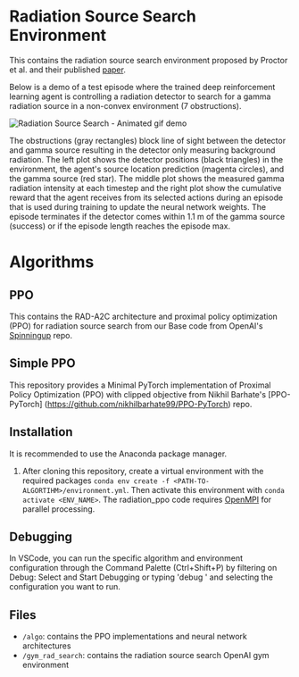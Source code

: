 # Radiation Source Search Environment

This contains the radiation source search environment proposed by Proctor et al. and their published [paper](https://www.mdpi.com/2673-4362/2/4/29).

Below is a demo of a test episode where the trained deep reinforcement learning agent is controlling a radiation detector to search for a gamma radiation source in a non-convex environment (7 obstructions).

![Radiation Source Search - Animated gif demo](demo/demo.gif)

The obstructions (gray rectangles) block line of sight between the detector and gamma source resulting in the detector only measuring background radiation. The left plot shows the detector positions (black triangles) in the environment, the agent's source location prediction (magenta circles), and the gamma source (red star). The middle plot shows the measured gamma radiation intensity at each timestep and the right plot show the cumulative reward that the agent receives from its selected actions during an episode that is used during training to update the neural network weights. The episode terminates if the detector comes within 1.1 m of the gamma source (success) or if the episode length reaches the episode max.

# Algorithms

## PPO

This contains the RAD-A2C architecture and proximal policy optimization (PPO) for radiation source search from our Base code from OpenAI's [Spinningup](https://github.com/openai/spinningup) repo.

## Simple PPO

This repository provides a Minimal PyTorch implementation of Proximal Policy Optimization (PPO) with clipped objective from Nikhil Barhate's [PPO-PyTorch] (https://github.com/nikhilbarhate99/PPO-PyTorch) repo.

## Installation

It is recommended to use the Anaconda package manager.

1. After cloning this repository, create a virtual environment with the required packages `conda env create -f <PATH-TO-ALGORTIHM>/environment.yml`. Then activate this environment with `conda activate <ENV_NAME>`. The radiation_ppo code requires [OpenMPI](https://www.open-mpi.org/software/ompi/v4.1/) for parallel processing.

## Debugging

In VSCode, you can run the specific algorithm and environment configuration through the Command Palette (Ctrl+Shift+P) by filtering on Debug: Select and Start Debugging or typing 'debug ' and selecting the configuration you want to run.

## Files

- `/algo`: contains the PPO implementations and neural network architectures
- `/gym_rad_search`: contains the radiation source search OpenAI gym environment
